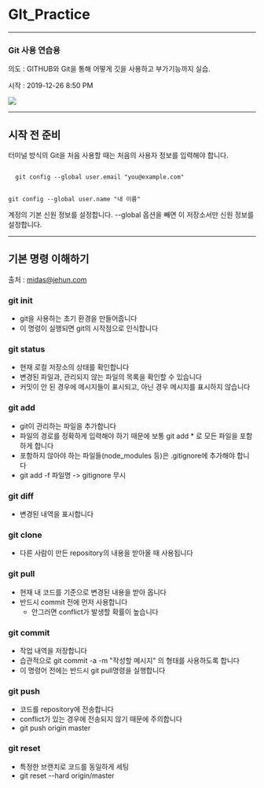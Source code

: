 # GIt_Practice
-----
### Git 사용 연습용

의도 : GITHUB와 Git을 통해 어떻게 깃을 사용하고 
부가기능까지 실습.

시작 : 2019-12-26    8:50 PM


![](http://m.quickmeme.com/img/75/7509f68823389e4af3777ca6d3744c632cc32ab3547bc56e319126aa29ab149a.jpg)

----
## 시작 전 준비
터미널 방식의 Git을 처음 사용할 때는 처음의 사용자 정보를 입력해야 합니다.

<code>
  git config --global user.email "you@example.com"
  
  git config --global user.name "내 이름"
</code>

계정의 기본 신원 정보를 설정합니다.
--global 옵션을 빼면 이 저장소서만 신원 정보를 설정합니다.


----

## 기본 명령 이해하기
출처 : midas@jehun.com
### git init

- git을 사용하는 초기 환경을 만들어줍니다
- 이 명령이 실행되면 git의 시작점으로 인식합니다

### git status

- 현재 로컬 저장소의 상태를 확인합니다
- 변경된 파일과, 관리되지 않는 파일의 목록을 확인할 수 있습니다
- 커밋이 안 된 경우에 메시지들이 표시되고, 아닌 경우 메시지를 표시하지 않습니다

### git add

- git이 관리하는 파일을 추가합니다
- 파일의 경로를 정확하게 입력해야 하기 때문에 보통 git add * 로 모든 파일을 포함하게 합니다
- 포함하지 않아야 하는 파일들(node_modules 등)은 .gitignore에 추가해야 합니다
- git add -f 파일명 -> gitignore 무시
### git diff

- 변경된 내역을 표시합니다

### git clone

- 다른 사람이 만든 repository의 내용을 받아올 때 사용됩니다

### git pull

- 현재 내 코드를 기준으로 변경된 내용을 받아 옵니다
- 반드시 commit 전에 먼저 사용합니다
    - 안그러면 conflict가 발생할 확률이 높습니다

### git commit

- 작업 내역을 저장합니다
- 습관적으로 git commit -a -m "작성할 메시지" 의 형태를 사용하도록 합니다
- 이 명령어 전에는 반드시 git pull명령을 실행합니다

### git push

- 코드를 repository에 전송합니다
- conflict가 있는 경우에 전송되지 않기 때문에 주의합니다
- git push origin master

### git reset

- 특정한 브랜치로 코드를 동일하게 세팅
- git reset --hard origin/master
